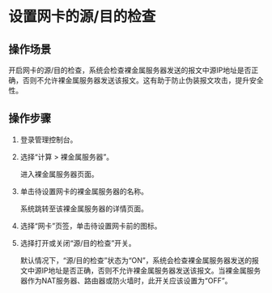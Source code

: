 # 设置网卡的源/目的检查<a name="bms_01_0068"></a>

## 操作场景<a name="section058118305238"></a>

开启网卡的源/目的检查，系统会检查裸金属服务器发送的报文中源IP地址是否正确，否则不允许裸金属服务器发送该报文。这有助于防止伪装报文攻击，提升安全性。

## 操作步骤<a name="section115981549125114"></a>

1.  登录管理控制台。
2.  选择“计算 \> 裸金属服务器”。

    进入裸金属服务器页面。

3.  单击待设置网卡的裸金属服务器的名称。

    系统跳转至该裸金属服务器的详情页面。

4.  选择“网卡”页签，单击待设置网卡前的图标。
5.  选择打开或关闭“源/目的检查”开关。

    默认情况下，“源/目的检查”状态为“ON”，系统会检查裸金属服务器发送的报文中源IP地址是否正确，否则不允许裸金属服务器发送该报文。当裸金属服务器作为NAT服务器、路由器或防火墙时，此开关应该设置为“OFF”。


